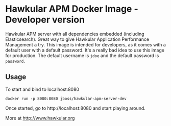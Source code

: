 # Hawkular APM Docker Image - Developer version

Hawkular APM server with all dependencies embedded (including Elasticsearch). Great way to give Hawkular Application Performance Management a try.
This image is intended for developers, as it comes with a default user with a default password. It's a really bad idea to use this image for production.
The default username is `jdoe` and the default password is `password`.

## Usage

To start and bind to localhost:8080

    docker run -p 8080:8080 jboss/hawkular-apm-server-dev

Once started, go to http://localhost:8080 and start playing around.

More at http://www.hawkular.org
